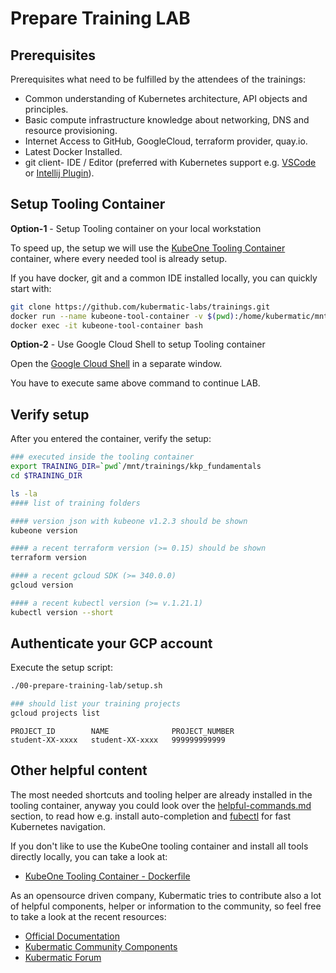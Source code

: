 # Prepare Training LAB

## Prerequisites

Prerequisites what need to be fulfilled by the attendees of the trainings:

- Common understanding of Kubernetes architecture, API objects and principles.
- Basic compute infrastructure knowledge about networking, DNS and resource provisioning.
- Internet Access to GitHub, GoogleCloud, terraform provider, quay.io.
- Latest Docker Installed.
- git client- IDE / Editor
  (preferred with Kubernetes support e.g. [VSCode](https://code.visualstudio.com/) or [Intellij Plugin](https://plugins.jetbrains.com/plugin/10485-kubernetes/versions)).

## Setup Tooling Container

**Option-1** - Setup Tooling container on your local workstation

To speed up, the setup we will use the [KubeOne Tooling Container](https://github.com/kubermatic/community-components/tree/master/helper/kubeone-tool-container) container, where every needed tool is already setup.

If you have docker, git and a common IDE installed locally, you can quickly start with:

```bash
git clone https://github.com/kubermatic-labs/trainings.git
docker run --name kubeone-tool-container -v $(pwd):/home/kubermatic/mnt -t -d quay.io/kubermatic-labs/kubeone-tooling:1.2.3
docker exec -it kubeone-tool-container bash
```

**Option-2** - Use Google Cloud Shell to setup Tooling container

Open the [Google Cloud Shell](https://shell.cloud.google.com) in a separate window.

You have to execute same above command to continue LAB.

## Verify setup

After you entered the container, verify the setup:

```bash
### executed inside the tooling container
export TRAINING_DIR=`pwd`/mnt/trainings/kkp_fundamentals
cd $TRAINING_DIR

ls -la
#### list of training folders

#### version json with kubeone v1.2.3 should be shown
kubeone version

#### a recent terraform version (>= 0.15) should be shown
terraform version

#### a recent gcloud SDK (>= 340.0.0)
gcloud version

#### a recent kubectl version (>= v.1.21.1)
kubectl version --short
```

## Authenticate your GCP account

Execute the setup script:

```bash
./00-prepare-training-lab/setup.sh

### should list your training projects
gcloud projects list
```

```text
PROJECT_ID        NAME              PROJECT_NUMBER
student-XX-xxxx   student-XX-xxxx   999999999999
```

## Other helpful content

The most needed shortcuts and tooling helper are already installed in the tooling container, anyway you could look over the [helpful-commands.md](helpful-commands.md) section, to read how e.g. install auto-completion and [fubectl](https://github.com/kubermatic/fubectl) for fast Kubernetes navigation.

If you don't like to use the KubeOne tooling container and install all tools directly locally, you can take a look at:

- [KubeOne Tooling Container - Dockerfile](https://github.com/kubermatic/community-components/blob/master/helper/kubeone-tool-container/Dockerfile)

As an opensource driven company, Kubermatic tries to contribute also a lot of helpful components, helper or information to the community, so feel free to take a look at the recent resources:

- [Official Documentation](https://docs.kubermatic.com/)
- [Kubermatic Community Components](https://github.com/kubermatic/community-components)
- [Kubermatic Forum](https://forum.kubermatic.com/)
